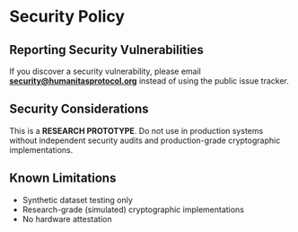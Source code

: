 # Security Policy
## Reporting Security Vulnerabilities
If you discover a security vulnerability, please email **security@humanitasprotocol.org** instead of using the public issue tracker.
## Security Considerations
This is a **RESEARCH PROTOTYPE**. Do not use in production systems without independent security audits and production-grade cryptographic implementations.
## Known Limitations
- Synthetic dataset testing only
- Research-grade (simulated) cryptographic implementations
- No hardware attestation
